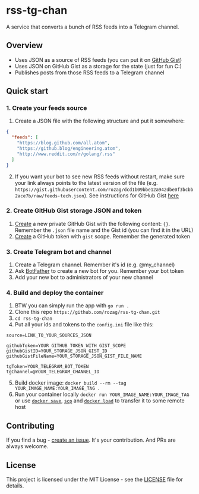# rss-tg-chan
A service that converts a bunch of RSS feeds into a Telegram channel.


## Overview

* Uses JSON as a source of RSS feeds (you can put it on [GitHub Gist](https://gist.github.com))
* Uses JSON on GitHub Gist as a storage for the state (just for fun C:)
* Publishes posts from those RSS feeds to a Telegram channel


## Quick start

### 1. Create your feeds source
1. Create a JSON file with the following structure and put it somewhere: 
```json
{
  "feeds": [
    "https://blog.github.com/all.atom",
    "https://github.blog/engineering.atom",
    "http://www.reddit.com/r/golang/.rss"
  ]
}
```
2. If you want your bot to see new RSS feeds without restart, make sure your link always points to the latest version of the file (e.g. `https://gist.githubusercontent.com/rozag/dcd1b09bbe12a942dbe0f3bcbb2ace7b/raw/feeds-tech.json`). See instructions for GitHub Gist [here](https://stackoverflow.com/a/47175630)

### 2. Create GitHub Gist storage JSON and token
1. [Create](https://gist.github.com/) a new private GitHub Gist with the following content: `{}`. Remember the `.json` file name and the Gist id (you can find it in the URL)
2. [Create](https://github.com/settings/tokens/new) a GitHub token with `gist` scope. Remember the generated token

### 3. Create Telegram bot and channel
1. Create a Telegram channel. Remember it's id (e.g. @my_channel)
2. Ask [BotFather](https://t.me/botfather) to create a new bot for you. Remember your bot token
3. Add your new bot to administrators of your new channel

### 4. Build and deploy the container
1. BTW you can simply run the app with `go run .`
2. Clone this repo `https://github.com/rozag/rss-tg-chan.git`
3. `cd rss-tg-chan`
4. Put all your ids and tokens to the `config.ini` file like this:
```
source=LINK_TO_YOUR_SOURCES_JSON

githubToken=YOUR_GITHUB_TOKEN_WITH_GIST_SCOPE
githubGistID=YOUR_STORAGE_JSON_GIST_ID
githubGistFileName=YOUR_STORAGE_JSON_GIST_FILE_NAME

tgToken=YOUR_TELEGRAM_BOT_TOKEN
tgChannel=@YOUR_TELEGRAM_CHANNEL_ID
```
5. Build docker image: `docker build --rm --tag YOUR_IMAGE_NAME:YOUR_IMAGE_TAG .`
6. Run your container locally `docker run YOUR_IMAGE_NAME:YOUR_IMAGE_TAG` or use [`docker save`](https://docs.docker.com/engine/reference/commandline/save/), [`scp`](https://unix.stackexchange.com/a/106482) and [`docker load`](https://docs.docker.com/engine/reference/commandline/load/) to transfer it to some remote host


## Contributing

If you find a bug - [create an issue](https://github.com/rozag/rss-tg-chan/issues/new). It's your contribution. And PRs are always welcome.


## License

This project is licensed under the MIT License - see the [LICENSE](LICENSE) file for details.

